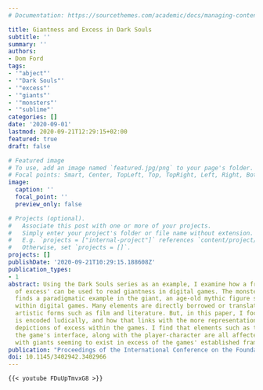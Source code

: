 ```yaml
---
# Documentation: https://sourcethemes.com/academic/docs/managing-content/

title: Giantness and Excess in Dark Souls
subtitle: ''
summary: ''
authors:
- Dom Ford
tags:
- '"abject"'
- '"Dark Souls"'
- '"excess"'
- '"giants"'
- '"monsters"'
- '"sublime"'
categories: []
date: '2020-09-01'
lastmod: 2020-09-21T12:29:15+02:00
featured: true
draft: false

# Featured image
# To use, add an image named `featured.jpg/png` to your page's folder.
# Focal points: Smart, Center, TopLeft, Top, TopRight, Left, Right, BottomLeft, Bottom, BottomRight.
image:
  caption: ''
  focal_point: ''
  preview_only: false

# Projects (optional).
#   Associate this post with one or more of your projects.
#   Simply enter your project's folder or file name without extension.
#   E.g. `projects = ["internal-project"]` references `content/project/deep-learning/index.md`.
#   Otherwise, set `projects = []`.
projects: []
publishDate: '2020-09-21T10:29:15.188608Z'
publication_types:
- 1
abstract: Using the Dark Souls series as an example, I examine how a frame of `monster
  of excess' can be used to read giantness in digital games. The monster of excess
  finds a paradigmatic example in the giant, an age-old mythic figure still prevalent
  within digital games. Many elements are directly borrowed or translated from other
  artistic forms such as film and literature. But, in this paper, I focus on how excess
  is encoded ludically, and how that links with the more representational and aesthetic
  depictions of excess within the games. I find that elements such as the camera and
  the game's interface, along with the player-character are all affected by giantness,
  with giants seeming to exist in excess of the games' established frames.
publication: "Proceedings of the International Conference on the Foundations of Digital Games (FDG '20)"
doi: 10.1145/3402942.3402966
---
```


```
{{< youtube FDuUpTmvxG8 >}}
```